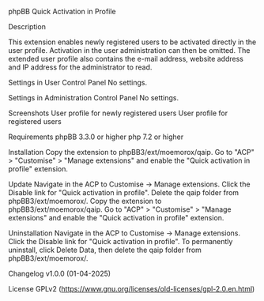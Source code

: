 phpBB Quick Activation in Profile

Description

This extension enables newly registered users to be activated directly in the user profile. Activation in the user administration can then be omitted.
The extended user profile also contains the e-mail address, website address and IP address for the administrator to read. 

Settings in User Control Panel
No settings.

Settings in Administration Control Panel
No settings.

Screenshots
User profile for newly registered users
User profile for registered users

Requirements
phpBB 3.3.0 or higher
php 7.2 or higher

Installation
Copy the extension to phpBB3/ext/moemorox/qaip. Go to "ACP" > "Customise" > "Manage extensions" and enable the "Quick activation in profile" extension.

Update
Navigate in the ACP to Customise -> Manage extensions.
Click the Disable link for "Quick activation in profile".
Delete the qaip folder from phpBB3/ext/moemorox/.
Copy the extension to phpBB3/ext/moemorox/qaip.
Go to "ACP" > "Customise" > "Manage extensions" and enable the "Quick activation in profile" extension.

Uninstallation
Navigate in the ACP to Customise -> Manage extensions.
Click the Disable link for "Quick activation in profile".
To permanently uninstall, click Delete Data, then delete the qaip folder from phpBB3/ext/moemorox/.

Changelog
v1.0.0 (01-04-2025)

License
GPLv2 (https://www.gnu.org/licenses/old-licenses/gpl-2.0.en.html)